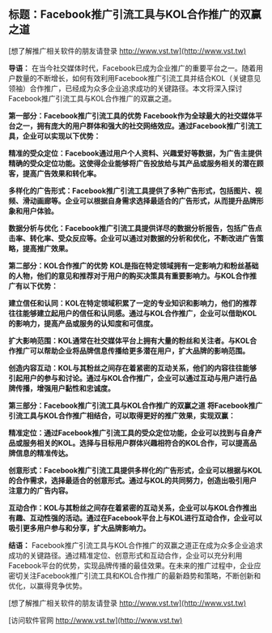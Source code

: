 ## **标题：Facebook推广引流工具与KOL合作推广的双赢之道**

[想了解推广相关软件的朋友请登录 http://www.vst.tw](http://www.vst.tw)

**导语：**
在当今社交媒体时代，Facebook已成为企业推广的重要平台之一。随着用户数量的不断增长，如何有效利用Facebook推广引流工具并结合KOL（关键意见领袖）合作推广，已经成为众多企业追求成功的关键路径。本文将深入探讨Facebook推广引流工具与KOL合作推广的双赢之道。

**第一部分：Facebook推广引流工具的优势**
**Facebook作为全球最大的社交媒体平台之一，拥有庞大的用户群体和强大的社交网络效应。通过Facebook推广引流工具，企业可以实现以下优势：**

**精准的受众定位：Facebook通过用户个人资料、兴趣爱好等数据，为广告主提供精确的受众定位功能。这使得企业能够将广告投放给与其产品或服务相关的潜在顾客，提高广告效果和转化率。**

**多样化的广告形式：Facebook推广引流工具提供了多种广告形式，包括图片、视频、滑动画廊等。企业可以根据自身需求选择最适合的广告形式，从而提升品牌形象和用户体验。**

**数据分析与优化：Facebook推广引流工具提供详尽的数据分析报告，包括广告点击率、转化率、受众反应等。企业可以通过对数据的分析和优化，不断改进广告策略，提高推广效果。**

**第二部分：KOL合作推广的优势**
**KOL是指在特定领域拥有一定影响力和粉丝基础的人物，他们的意见和推荐对于用户的购买决策具有重要影响力。与KOL合作推广有以下优势：**

**建立信任和认同：KOL在特定领域积累了一定的专业知识和影响力，他们的推荐往往能够建立起用户的信任和认同感。通过与KOL合作推广，企业可以借助KOL的影响力，提高产品或服务的认知度和可信度。**

**扩大影响范围：KOL通常在社交媒体平台上拥有大量的粉丝和关注者。与KOL合作推广可以帮助企业将品牌信息传播给更多潜在用户，扩大品牌的影响范围。**

**创造内容互动：KOL与其粉丝之间存在着紧密的互动关系，他们的内容往往能够引起用户的参与和讨论。通过与KOL合作推广，企业可以通过互动与用户进行品牌传播，增强用户黏性和忠诚度。**

**第三部分：Facebook推广引流工具与KOL合作推广的双赢之道**
**将Facebook推广引流工具与KOL合作推广相结合，可以取得更好的推广效果，实现双赢：**

**精准定位：通过Facebook推广引流工具的受众定位功能，企业可以找到与自身产品或服务相关的KOL。选择与目标用户群体兴趣相符合的KOL合作，可以提高品牌信息的精准传达。**

**创意形式：Facebook推广引流工具提供多样化的广告形式，企业可以根据与KOL的合作需求，选择最适合的创意形式。通过与KOL的共同努力，创造出吸引用户注意力的广告内容。**

**互动合作：KOL与其粉丝之间存在着紧密的互动关系，企业可以与KOL合作推出有趣、互动性强的活动。通过在Facebook平台上与KOL进行互动合作，企业可以吸引更多用户参与和分享，扩大品牌影响力。**

**结语：**
Facebook推广引流工具与KOL合作推广的双赢之道正在成为众多企业追求成功的关键路径。通过精准定位、创意形式和互动合作，企业可以充分利用Facebook平台的优势，实现品牌传播的最佳效果。在未来的推广过程中，企业应密切关注Facebook推广引流工具和KOL合作推广的最新趋势和策略，不断创新和优化，以赢得竞争优势。

[想了解推广相关软件的朋友请登录 http://www.vst.tw](http://www.vst.tw)


[访问软件官网 http://www.vst.tw](http://www.vst.tw)
